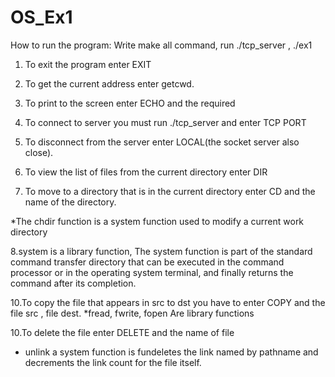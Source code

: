 # OS_Ex1

How to run the program:
 Write make all command, run ./tcp_server , ./ex1
1. To exit the program enter EXIT
2. To get the current address enter getcwd.
3. To print to the screen enter ECHO and the required
4. To connect to server you must run ./tcp_server and enter TCP PORT
5. To disconnect from the server enter LOCAL(the socket server also close).
6. To view the list of files from the current directory enter DIR

7. To move to a directory that is in the current directory enter CD and the name of the directory.
  
  *The chdir function is a system function used to modify a current work directory
  
8.system is a library function,
  The system function is part of the standard command transfer directory that can be executed in the command processor or in the operating system terminal,
  and finally returns the command after its completion.

10.To copy the file that appears in src to dst you have to enter COPY and the  file src , file dest.
   *fread, fwrite, fopen Are library functions

10.To delete the file enter DELETE and the name of file
* unlink a system function is fundeletes the link named by pathname and decrements the link count for the file itself.


